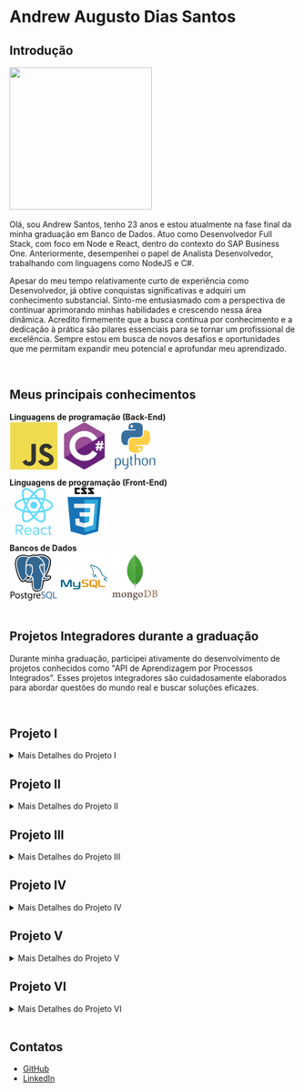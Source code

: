 # Andrew Augusto Dias Santos

## Introdução

<img src="https://avatars.githubusercontent.com/u/81338441?v=4" height="250" width="250"/>

   Olá, sou Andrew Santos, tenho 23 anos e estou atualmente na fase final da minha graduação em Banco de Dados. Atuo como Desenvolvedor Full Stack, com foco em Node e React, dentro do contexto do SAP Business One. Anteriormente, desempenhei o papel de Analista Desenvolvedor, trabalhando com linguagens como NodeJS e C#.

   Apesar do meu tempo relativamente curto de experiência como Desenvolvedor, já obtive conquistas significativas e adquiri um conhecimento substancial. Sinto-me entusiasmado com a perspectiva de continuar aprimorando minhas habilidades e crescendo nessa área dinâmica. Acredito firmemente que a busca contínua por conhecimento e a dedicação à prática são pilares essenciais para se tornar um profissional de excelência. Sempre estou em busca de novos desafios e oportunidades que me permitam expandir meu potencial e aprofundar meu aprendizado.

<br>

## Meus principais conhecimentos

  <div style="margin-top: 10px; font-weight: bold;">Linguagens de programação (Back-End)</div>
  <div style="display: inline_block">
    <img src="https://github.com/devicons/devicon/blob/master/icons/javascript/javascript-original.svg" width="85" height="85" />
    <img src="https://github.com/devicons/devicon/blob/master/icons/csharp/csharp-original.svg" width="85" height="85" />
    <img src="https://github.com/devicons/devicon/blob/master/icons/python/python-original-wordmark.svg" width="85" height="85" />
  </div>
  <div style="margin-top: 10px; font-weight: bold;">Linguagens de programação (Front-End)</div>
  <div style="display: inline_block">
    <img src="https://github.com/devicons/devicon/blob/master/icons/react/react-original-wordmark.svg" width="85" height="85" />
    <img src="https://github.com/devicons/devicon/blob/master/icons/css3/css3-original-wordmark.svg" width="85" height="85" />  
  </div>
  <div style="margin-top: 10px; font-weight: bold;">Bancos de Dados</div>
  <div style="display: inline_block">
    <img src="https://github.com/devicons/devicon/blob/master/icons/postgresql/postgresql-original-wordmark.svg" width="85" height="85" />
    <img src="https://github.com/devicons/devicon/blob/master/icons/mysql/mysql-original-wordmark.svg" width="85" height="85" />  
    <img src="https://github.com/devicons/devicon/blob/master/icons/mongodb/mongodb-original-wordmark.svg" width="85" height="85" />
  </div>
  

<br>

## Projetos Integradores durante a graduação 
   Durante minha graduação, participei ativamente do desenvolvimento de projetos conhecidos como "API de Aprendizagem por Processos Integrados". Esses projetos integradores são cuidadosamente elaborados para abordar questões do mundo real e buscar soluções eficazes.

<br>

## Projeto I

<details>
  
<summary>
         Mais Detalhes do Projeto I
</summary>

# Assistente Virtual - Ibet

<br>
     
![image](https://user-images.githubusercontent.com/85988756/218878798-d33629bc-acf9-4edb-b463-b14fd8a85404.png)

##### *Figura 01. Logo Fatec - Profº Jassen Vidal*

   A Fatec é uma instituição de ensino superior pública, mantida pelo estado, onde todos os cursos disponibilizados são de acesso gratuito. A formação de um Tecnólogo na Fatec vai além dos aspectos técnicos, incorporando também uma base sólida de valores sociais, éticos, filosóficos e ambientais. Essa abordagem visa transformar o indivíduo em um profissional consciente de seu papel e responsabilidades dentro da sociedade à qual pertence.

![image](https://github.com/criskurim/CodeYCode/blob/main/Imagens/logo-removebg-preview.png)

##### *Figura 02. Logo do Projeto Ibet Assistente*

### Visão do Projeto

   A assistente virtual Ibet foi desenvolvida com a finalidade de proporcionar aos usuários uma maneira eficiente de acessar informações relacionadas a esportes. Ela oferece diversas funcionalidades que visam facilitar a experiência do usuário nesse contexto. Algumas das características que a Ibet oferece incluem:

   <strong>Definição de Alarmes para Jogos</strong>: A assistente Ibet permite que os usuários configurem alarmes para serem notificados sobre jogos específicos. Isso garante que eles fiquem atualizados sobre as partidas de seu interesse.
Placares de Jogos em Tempo Real: A Ibet fornece placares atualizados em tempo real para jogos em andamento. Isso permite que os usuários acompanhem os resultados instantaneamente, sem atrasos.

   <strong>Acesso a Jogos Antigos</strong>: Além de informações sobre jogos atuais, a Ibet também disponibiliza detalhes sobre jogos antigos. Isso possibilita que os usuários revivam momentos marcantes no mundo esportivo.

   <strong>Vídeos e Conteúdo Relacionado</strong>: A assistente oferece acesso a vídeos e conteúdo relacionado a esportes, permitindo que os usuários assistam a momentos emocionantes, entrevistas e análises.

   <strong>Interação por Comando de Voz</strong>: O grande diferencial da aplicação é a interação por meio de comandos de voz. Os usuários podem obter todas as informações necessárias sem precisar digitar ou clicar em botões. Isso torna a experiência mais conveniente e intuitiva.

A Ibet foi projetada para entregar informações de forma interativa, proporcionando aos usuários uma experiência rica em conteúdo esportivo sem os incômodos de interações tradicionais. Com sua funcionalidade de comando de voz, a assistente busca tornar a busca por informações esportivas mais prática e acessível.

Link do repositório do projeto: [Repositório](https://github.com/AndrewAugusto/Ibet_Assistente)

### Tecnologias adotadas no Projeto

<div style="text-align: center;">
  <div style="margin-top: 10px; font-weight: bold;">BackEnd</div>
  <div style="display: inline_block">
    <img src="https://raw.githubusercontent.com/devicons/devicon/1119b9f84c0285e0f0b38982099a2bd027a48bf1/icons/python/python-original-wordmark.svg" width="85" height="85" />
  </div>
</div>
<div style="text-align: center;">
  <div style="margin-top: 10px; font-weight: bold;">Banco de Dados</div>
  <div style="display: inline_block">
    <img src="https://github.com/devicons/devicon/blob/master/icons/sqlite/sqlite-original.svg" width="85" height="85" />
  </div>
</div>

## Iniciativas Implementadas:
  Desempenhei um papel crucial na implementação da tecnologia de reconhecimento de voz na API, onde criamos um algoritmo que permitisse a execução do serviço em segundo plano, no modo Standby. Essa abordagem garante que a tecnologia seja ativada somente quando chamada, otimizando os recursos e proporcionando uma experiência eficiente aos usuários.
  
<details open><summary>Informações sobre a Lógica do Sistema</summary>
 
   1. Algoritmo para reconhecimento de voz.
     
   ```python
   
   def ouvir_microfone():
    microfone = SpeechRecognition.Recognizer()
    with SpeechRecognition.Microphone() as source:
        microfone.adjust_for_ambient_noise(source)
        audio = microfone.listen(source)
        try:
            frase = microfone.recognize_google(audio, language='pt-BR')
            return frase
        except SpeechRecognition.UnknownValueError:
            return "Não entendi!"   
	    
   ```
     
   O ponto inicial foi criar uma instância do objeto Recognizer() da biblioteca SpeechRecognition. Em seguida, a função entra em um bloco "with" para configurar e usar o microfone como fonte de 
entrada de áudio.
Dentro do bloco "with", o método "adjust_for_ambient_noise()" é chamado para ajustar automaticamente o nível de ruído de fundo para melhorar a precisão da transcrição.
Em seguida, o método "listen()" é chamado para gravar o áudio da fonte (microfone) e armazená-lo na variável "audio".
Depois disso, a função tenta transcrever o áudio em texto usando a API do Google Speech Recognition (recognize_google), especificando a linguagem de entrada como "pt-BR" (português do
Brasil).
Se a transcrição for bem-sucedida, o texto é armazenado na variável "frase" e retornado pela função. Caso contrário, se o reconhecimento de fala falhar ou não for compreendido, a função 
retornará a mensagem "Não entendi!".

<details close></summary></summary>

Clique [aqui](https://github.com/AndrewAugusto/Ibet_Assistente) para mais detalhes do projeto.
	
- O link acima traz detalhes da implementação da classe de serviço responsável por reconhecimento de voz.
	
</details>

</details>   

   Com certeza, ao desenvolver a assistente, priorizamos a sua capacidade de ser executada em segundo plano e entrar em ação imediatamente quando chamada. Isso foi feito com o objetivo de reduzir ao máximo a necessidade de interação física por parte do usuário, como inserção manual de informações via teclado ou mouse. A nossa abordagem visa proporcionar uma experiência mais fluida e prática, permitindo que os usuários interajam com a assistente por meio de comandos de voz, minimizando a barreira entre eles e as informações que estão buscando. Isso não apenas aumenta a eficiência, mas também torna a experiência mais intuitiva e acessível para um amplo público.

 <details open><summary>Informações código Front-End</summary>
  
   1. Trecho do código responsável de receber o retorno do back-end, da explicação citada acima.
     
   ```js
   
        this.total = this.noDiscount += (element.price  * element.quantidade);

        this.service.getDiscount(this.id, this.quantidade, this.total, this.categoria).subscribe(
            response =>
            { const product : Product = new Product();
              this.discount = response;
              this.product.discount = this.discount
              this.finalPrice = this.finalPrice += (element.price * element.quantidade)-(this.discount)
              console.log("teste", this.categoria)
            errorResponse => console.log(errorResponse)
        })
    });
         
         ...
         
         return new ResponseEntity<>(desconto, HttpStatus.OK);     
   ```
	
   - Esse método é responsável por passar os parâmetros para o back-end, processar a informação e direcionar o retorno para a camada de visualização do usuário,
  sendo um trecho importante pois enviar dados, processa o retorno e já devolve os resultados para usuário.
    
<details close></summary></summary>

Clique [aqui](https://github.com/AndrewAugusto/Ibet_Assistente) para mais detalhes do Projeto.

- O link acima traz detalhes da implementação do método responsável por enviar a requisição para back-end. 

</details>

</details> 

## Aprendizados Efetivos

* Iniciei minha jornada com a linguagem de programação Python, abrindo portas para novas possibilidades.
* Adquiri uma compreensão profunda da metodologia ágil Scrum, aplicando seus princípios de forma prática.
* Optei por adotar o paradigma de programação imperativo para construir meu projeto, utilizando uma abordagem estruturada.
* Desenvolvi uma base sólida em lógica de programação, capacitando-me para resolver desafios computacionais de maneira eficaz.
* Introduzi e utilizei com sucesso as primeiras estruturas de dados em meu projeto, explorando as capacidades da linguagem Python.
* Minhas habilidades de comunicação estão em constante evolução, contribuindo para uma melhor interação com colegas e stakeholders.

#### Hard Skills Desenvolvidas

* Desenvolvimento do backend com Python, criando aplicações robustas.
* Criação de APIs para fornecer serviços e funcionalidades.
* Domínio do versionamento de código com o uso do Git.
* Capaz de projetar a arquitetura de sistemas alinhada aos requisitos funcionais e não funcionais.
* Experiência no desenvolvimento integrado com bancos de dados relacionais.

</details>

## Projeto II

<details>
  
<summary>
	Mais Detalhes do Projeto II
</summary>

# SGBD (Sistema de Gerenciamento de Banco de Dados)

### Parceiro Acadêmico
	
<br/>
	
<img src="https://user-images.githubusercontent.com/85851038/133914328-794317fa-31e1-4279-afb0-d986acb5db45.png" alt="440" width="300"/>

##### *Figura 01. Logo Necto System Fonte([Necto](www.necto.com.br))*

A empresa Necto System situada no Parque Tecnológico de São José dos Campos, propôs o seguinte desafio baseado na metodologia ágil Scrum.

### Visão do Projeto

   Foi construido uma integração crucial para a coleta de informações diretamente dos servidores, visando a criação de uma série histórica de dados. A concepção por trás disso era criar uma aplicação que pudesse realizar a coleta regular de métricas de um ou mais Sistemas Gerenciadores de Banco de Dados remotos. Essa ferramenta é projetada para fornecer informações valiosas ao usuário, permitindo que tomem decisões informadas em relação à manutenção, balanceamento, escalabilidade e melhorias necessárias nos seus SGBDs, bancos de dados e infraestrutura de servidores.

   Ao realizar essa integração, o objetivo é capacitar os usuários a monitorar de perto o desempenho de seus sistemas, identificar tendências ao longo do tempo e agir de forma proativa para otimizar e manter a estabilidade de suas operações. Ao fornecer uma visão holística das métricas do sistema, essa aplicação permite que os usuários tomem decisões fundamentadas sobre ajustes necessários, sejam eles relacionados a melhorias na eficiência dos bancos de dados, balanceamento de carga ou mesmo escalonamento da infraestrutura para atender às demandas crescentes.

   Essa iniciativa reflete um entendimento avançado das necessidades de gestão de banco de dados e infraestrutura, demonstrando a capacidade de criar soluções práticas para otimizar a operação dos sistemas e garantir sua confiabilidade e eficácia contínuas.

Link do repositório do projeto: [Repositório](https://github.com/apibanco/Vigilant)

### Tecnologias adotadas na solução

<div style="text-align: center;">
  <div style="margin-top: 10px; font-weight: bold;">BackEnd</div>
  <div style="display: inline_block">
    <img src="https://github.com/devicons/devicon/blob/master/icons/java/java-original-wordmark.svg" width="85" height="85" />
    <img src="https://github.com/devicons/devicon/blob/master/icons/spring/spring-original-wordmark.svg" width="85" height="85" />
  </div>
</div>
<div style="text-align: center;">
  <div style="margin-top: 10px; font-weight: bold;">FrontEnd</div>
  <div style="display: inline_block">
    <img src="https://github.com/devicons/devicon/blob/master/icons/angularjs/angularjs-original-wordmark.svg" width="85" height="85" />
    <img src="https://github.com/devicons/devicon/blob/master/icons/css3/css3-original-wordmark.svg" width="85" height="85" />  
    <img src="https://github.com/devicons/devicon/blob/master/icons/bootstrap/bootstrap-original-wordmark.svg" width="85" height="85" />
  </div>
</div>
<div style="text-align: center;">
  <div style="margin-top: 10px; font-weight: bold;">Banco de Dados</div>
  <div style="display: inline_block">
    <img src="https://github.com/devicons/devicon/blob/master/icons/postgresql/postgresql-original-wordmark.svg" width="85" height="85" />
  </div>
</div>

## Informações sobre a Lógica do Sistema:

   Assumi a responsabilidade crucial de implementar a lógica que permite a integração se conectar ao banco de dados, a fim de realizar a coleta periódica de parametrizações. Além disso, fui encarregado de criar as consultas (queries) necessárias para recuperar os dados e desenvolver procedimentos armazenados (procedures) para a execução eficiente dessas operações.

   Essa tarefa implica um profundo entendimento das estruturas de banco de dados e suas nuances, demonstrando habilidades sólidas em design de consultas, otimização de desempenho e conhecimento técnico na criação de procedimentos que automatizam processos complexos. Ao implementar essa lógica, fui capaz de fornecer à integração a capacidade de extrair informações relevantes de forma eficaz e precisa, garantindo que as parametrizações fossem coletadas de maneira confiável.

   Minha contribuição na criação de consultas e procedures reforça minha habilidade de traduzir requisitos de negócios em ações concretas no ambiente de banco de dados. Além disso, demonstra meu conhecimento sólido em SQL e meu compromisso em desenvolver soluções robustas que atendam às necessidades do projeto e da equipe.

<details open><summary>Informações código Back-End</summary>
    
   1. Algoritmo para conexão com o Banco de Dados (Postgress).
     
   ```js
   
	public conexao(){
			url = "jdbc:postgresql://localhost:5432/teste";
			usuario = "postgres";
			senha = "toto185100";

			try {
				Class.forName("org.postgresql.Driver");
				con = DriverManager.getConnection(url,usuario,senha);
				System.out.println("Conexão realizada com sucesso!!!");
			} catch (Exception e) {
				e.printStackTrace();
			}
			ExibirTamanhoTabelas(con);
	};

	public static void ExibirTamanhoTabelas(Connection con) {
		String sql = "SELECT 
				esquema, 
				tabela,
				pg_size_pretty(pg_relation_size(esq_tab)) AS tamanho,
				pg_size_pretty(pg_total_relation_size(esq_tab)) AS tamanho_total,
			      FROM 
				(SELECT 
				    tablename AS tabela,
				    schemaname AS esquema,
				    schemaname||'.'||tablename AS esq_tab
				FROM
				    pg_catalog.pg_tables
				WHERE 
				    schemaname NOT IN ('pg_catalog', 'information_schema', 'pg_toast') ) AS x
				ORDER BY 
				    pg_total_relation_size(esq_tab) DESC; ";

		try {
			PreparedStatement pesquisa = con.prepareStatement(sql);
			ResultSet result = pesquisa.executeQuery();
			while(result.next()) {
				System.out.println("NOME: " + result.getString("tabela"));
				System.out.println("TAMANHO: "+result.getString("tamanho"));
				System.out.println("TAMANHO TOTAL: " + result.getString("tamanho_total"));
			}
		} catch(Exception e) {
		    e.printStackTrace();
		}
	}
	
   ```
   
   No primeiro trecho deste código acima, são definidas as informações necessárias para a conexão com o banco de dados local. A variável "url" contém a URL de conexão com o banco, a porta padrão do PostgreSQL e o nome do banco de dados.

Em seguida, dentro de um bloco try-catch, o código tenta estabelecer a conexão com o banco de dados. A linha Class.forName("org.postgresql.Driver") carrega dinamicamente o driver JDBC necessário para se comunicar com o PostgreSQL. Em seguida, DriverManager.getConnection(url,usuario,senha) estabelece a conexão com o banco de dados usando as informações fornecidas. Se a conexão for estabelecida com sucesso, a mensagem "Conexão realizada com sucesso!!!" é exibida. Caso ocorra algum erro durante a conexão, a exceção é capturada e o rastreamento de pilha do erro é impresso.

Após a conexão ser estabelecida, há uma chamadas de método chamando "ExibirTamanhoTabelas". Esse método exibe o tamanho das tabelas do banco de dados através de um retorno de uma query consultando através da conexão realizada.
	
<details close></summary></summary>

Clique [aqui](https://github.com/apibanco/Vigilant) para mais detalhes do prijeto.

</details>

</details>   

- Auxiliei também a integração completa das chamadas de todos os métodos do Back-End. Durante esse processo, além de criar alguns métodos, desempenhei um papel fundamental na realização de testes para validar as requisições.

  Essa etapa é de extrema importância, pois envolve garantir que cada funcionalidade do Back-End esteja operando de maneira correta e coesa. Ao criar e implementar esses métodos, pude contribuir para a construção de uma aplicação robusta e funcional. Os testes que conduzi permitiram identificar possíveis problemas e assegurar que as requisições feitas à API estivessem fornecendo os resultados esperados.

  A abordagem sistemática e a atenção aos detalhes nos testes ilustram o compromisso em oferecer um produto final de alta qualidade, além de evidenciar minhas habilidades em depuração e solução de problemas.

  <details open><summary>Detalhes da Interface do Usuário</summary>
  
   1. Trecho do algoritmo responsável por receber o retorno do back-end.
     
   ```js
   
        public class Principal {

		public static void main(String[] args) throws IOException {
			LoginModel loginModel = LoginController.PreencherLogin();
			Menu menu = new Menu(loginModel);
			Properties prop = LoginController.getProp();
			String openMenu = prop.getProperty("openMenu");

			if (openMenu.equals("y")) {
				menu.startmenu();
			} else {
				ImprimeMetricas imprimeMetricas = new ImprimeMetricas(loginModel);
				imprimeMetricas.tamanhobancos();
				imprimeMetricas.tamanhoTabelas();
				imprimeMetricas.selectsChamadas1000x();
				imprimeMetricas.SelectMaisDemoradas();
				imprimeMetricas.selectsMaisDemoradasMedia();
				imprimeMetricas.conflicts();
			}
		}
	}
	
   ```

O código é uma classe Java chamada "Principal".
Na primeiro trecho do código, uma instância da classe "LoginModel" é criada chamada "loginModel", e o método estático "PreencherLogin()" da classe "LoginController" é chamado para preencher os dados do login.
Em seguida, uma instância da classe "Menu" chamada "menu" é criada, passando o objeto "loginModel" como argumento para o construtor da classe "Menu".
A próxima linha cria uma instância da classe "Properties" chamada "prop" e chama o método estático "getProp()" da classe "LoginController" para obter um objeto "Properties".
Em seguida, a propriedade chamada "openMenu" é recuperada do objeto "Properties" e armazenada na variável "openMenu" como uma string.
Em seguida, o código verifica se o valor da variável "openMenu" é igual a "y". Se for, o método "startmenu()" é chamado no objeto "menu". Caso contrário, uma instância da classe "ImprimeMetricas" chamada "imprimeMetricas" é criada, passando o objeto "loginModel" como argumento para o construtor. Em seguida, vários métodos são chamados nessa instância, como "tamanhobancos()", "tamanhoTabelas()", "selectsChamadas1000x()", "SelectMaisDemoradas()", "selectsMaisDemoradasMedia()" e "conflicts()". Esses métodos provavelmente realizam diferentes operações relacionadas a métricas e análises de um sistema.

<details close></summary></summary>

</details>

## Conhecimentos Úteis Adquiridos

* Ao longo do desenvolvimento do projeto, foi aproveitado a valiosa oportunidade de adquirir um profundo conhecimento sobre sistemas de gerenciamento de banco de dados (SGBDs), capacitando-me a coletar e manipular informações de maneira altamente eficiente para a geração de séries históricas e métricas de grande relevância para os usuários da aplicação.
* Essa experiência enriqueceu consideravelmente minhas habilidades na manipulação de dados dentro de ambientes de banco de dados. Pude aprimorar minha capacidade de criar consultas SQL e utilizar diversos comandos para extrair informações específicas e impactantes. Além disso, aproveitei a oportunidade para explorar e me familiarizar profundamente com ferramentas de gerenciamento de banco de dados, como o PostgreSQL, aplicando-as de maneira excepcionalmente eficaz.
* Minha contribuição desempenhou um papel fundamental no desenvolvimento da aplicação, uma vez que pude criar consultas e rotinas que viabilizaram a coleta de métricas cruciais, como o dimensionamento das tabelas e do próprio banco de dados. Essas métricas forneceram insights inestimáveis aos usuários, permitindo-lhes uma compreensão mais completa da situação e da evolução do sistema, além de respaldar decisões informadas com base nesses dados.
* Ao longo desse processo, aprofundei minha compreensão dos princípios fundamentais que regem um SGBD e a importância de estruturar e organizar os dados de maneira adequada para facilitar operações futuras. A experiência também me mostrou a relevância de otimizar consultas e operações de banco de dados, contribuindo para um desempenho mais eficiente e uma experiência geral mais satisfatória para os usuários.
* Como resultado, minha atuação no projeto não apenas se limitou à coleta e manipulação de dados, mas também envolveu a criação de um ambiente de banco de dados resiliente e otimizado. Esse aspecto desempenhou um papel essencial no sucesso da aplicação como um todo. A experiência adquirida nesse processo me concedeu um conhecimento profundo e uma base sólida para futuros empreendimentos que envolvam a gestão de dados e o uso de SGBDs.

</details>
  
</details>

## Projeto III

<details>
  
<summary>
	 Mais Detalhes do Projeto III
</summary>

# Motor para Regra de Promoções

### Parceiro Acadêmico

<br/>

![image](https://static.wixstatic.com/media/456d95_d8bfdcb4942b46c69950e9616742df4e~mv2.png/v1/fill/w_156,h_124,al_c,q_85,usm_0.66_1.00_0.01,enc_auto/Logo%20MidAll.png)

##### *Figura 01. Logo MidAll Fonte([MidAll](www.midall.com.br))*

   A empresa MidAll situada no Parque Tecnológico de São José dos Campos, propôs o seguinte desafio baseado na metodologia ágil Scrum.

### Visão do Projeto

Foi apresentado um desafio pela empresa parceira apresentou um desafio interessante relacionado à criação de promoções em um ambiente de E-commerce. Para abordar essa demanda, desenvolvemos um motor de regras acompanhado de uma interface intuitiva, que permitisse o cadastro simplificado das regras das promoções.

Essa solução teve como objetivo proporcionar uma abordagem eficiente e flexível para a gestão de promoções, permitindo que a equipe de marketing e vendas pudesse criar, ajustar e monitorar promoções de forma ágil e personalizada. O motor de regras, com sua lógica subjacente, permitiu a definição de critérios específicos para a ativação das promoções, como combinações de produtos, valores de compra e outros fatores relevantes.

A interface de cadastro simplificou o processo ao máximo, eliminando a necessidade de conhecimento técnico avançado. Os colaboradores da empresa puderam criar e ajustar regras de promoções de acordo com as metas de marketing e os objetivos comerciais.

Com essa solução, a MidAll conseguiu atender às suas necessidades de promoções de maneira eficiente e escalável, impulsionando as vendas e a satisfação do cliente. A abordagem de motor de regras e interface de cadastro trouxe mais flexibilidade e autonomia à equipe, garantindo a criação de promoções personalizadas e impactantes no cenário do E-commerce.

Link do repositório do projeto: [Repositório](https://github.com/Doc-Docker/APIMidAll)

### Tecnologias adotadas na solução

<div style="text-align: center;">
  <div style="margin-top: 10px; font-weight: bold;">BackEnd</div>
  <div style="display: inline_block">
    <img src="https://github.com/devicons/devicon/blob/master/icons/java/java-original-wordmark.svg" width="85" height="85" />
    <img src="https://github.com/devicons/devicon/blob/master/icons/spring/spring-original-wordmark.svg" width="85" height="85" />
  </div>
</div>
<div style="text-align: center;">
  <div style="margin-top: 10px; font-weight: bold;">FrontEnd</div>
  <div style="display: inline_block">
    <img src="https://github.com/devicons/devicon/blob/master/icons/angularjs/angularjs-original-wordmark.svg" width="85" height="85" />
    <img src="https://github.com/devicons/devicon/blob/master/icons/css3/css3-original-wordmark.svg" width="85" height="85" />  
    <img src="https://github.com/devicons/devicon/blob/master/icons/bootstrap/bootstrap-original-wordmark.svg" width="85" height="85" />
  </div>
</div>
<div style="text-align: center;">
  <div style="margin-top: 10px; font-weight: bold;">Banco de Dados</div>
  <div style="display: inline_block">
    <img src="https://github.com/devicons/devicon/blob/master/icons/sqlite/sqlite-original-wordmark.svg" width="85" height="85" />
  </div>
</div>

## Conhecimentos Úteis Adquiridos

   Assumi a responsabilidade crucial de implementar a lógica do motor de regras na API, desempenhando um papel central na criação de um algoritmo avançado. Esse algoritmo foi projetado para calcular os valores passados como parâmetros, em retorno, fornecer a melhor promoção a ser aplicada no carrinho de compras do usuário.

   Essa tarefa exige um profundo entendimento das diferentes regras de promoção e de como elas interagem com os valores específicos de compra. Ao criar esse algoritmo, você demonstrou um domínio sólido das lógicas de cálculo e das nuances das promoções, considerando diversos cenários para determinar qual promoção seria mais vantajosa para o cliente.

   Além disso, sua contribuição na criação deste motor de regras demonstra habilidades de programação avançadas, como o desenvolvimento de algoritmos complexos e a capacidade de traduzir requisitos de negócios em lógica computacional. A aplicação prática do algoritmo também demonstra seu compromisso em criar uma experiência de compra otimizada para os usuários, onde eles possam se beneficiar ao máximo das promoções disponíveis.

   Seu papel na implementação da lógica do motor de regras foi essencial para a funcionalidade e sucesso da aplicação, oferecendo aos usuários a melhor promoção possível com base em suas compras. Isso destaca sua capacidade de resolver problemas complexos e criar soluções técnicas que têm um impacto direto nas operações comerciais.

<details open><summary>Informações sobre a Lógica do Sistema</summary>
  
   1. Algoritmo de cálculo de valores das promoções.
     
   ```js
   
   public ResponseEntity<?> retornaProdutoPromocao(@RequestBody Integer id, Integer quantidade, Integer total, Integer categoria) {
		       List<ProductPromotion> promotios = productPromotionRepository.findAll();
		       List<ProductPromotion> productPromotion = new ArrayList<ProductPromotion>();

		       Product product = productService.findById(id);
		       productPromotion.addAll(product.getProductPromotions());
		       int new = productPromotion.size();
         
         ...
         
         return new ResponseEntity<>(desconto, HttpStatus.OK);     
   ```
   
   Consumido na camada controller através de um método com uma anotação HTTP, no caso dessa requisição foi utilizado o verbo Post. 
     
   O algoritmo mostrado é responsável por receber os parâmetros vindos do front end, esses parâmetros são filtrados por algumas condições, verificando o melhor valor de retorno para uma 
   determinado produto que esteja em uma promoção, esse retorno é devolvido para camada controller que por sua vez devolve o resultado para a interface.

<details close></summary></summary>

Click [aqui](https://github.com/Doc-Docker/APIMidAll) para mais detalhes do projeto.
	
</details>

</details>   

  Minha participação no projeto incluiu um papel ativo na integração entre o Front-End e o Back-End, onde interagi na criação de diversos métodos e na condução de testes para validar as requisições.

  Ao participar da integração entre essas duas partes fundamentais do sistema, contribuí para assegurar que a comunicação entre elas ocorresse de maneira suave e confiável. A criação de métodos no Back-End permitiu que o Front-End pudesse acessar e manipular dados e funcionalidades, garantindo a funcionalidade harmoniosa da aplicação como um todo.

  A condução de testes para validar as requisições é uma etapa crucial para verificar se todas as partes do sistema estão funcionando conforme o esperado. Seu papel na execução desses testes evidencia seu comprometimento em entregar um produto de alta qualidade, minimizando possíveis erros e garantindo uma experiência consistente para os usuários.

  Essa contribuição demonstra suas habilidades técnicas na criação de métodos funcionais e na realização de testes rigorosos. Além disso, ressalta sua capacidade de trabalhar de forma colaborativa entre as equipes de Front-End e Back-End, garantindo que a aplicação final seja coesa e eficaz.

  Seu envolvimento na integração entre o Front-End e o Back-End teve um impacto direto na funcionalidade e usabilidade da aplicação, assegurando que os usuários possam interagir com uma interface responsiva e que todas as suas ações sejam processadas com precisão nos bastidores.

 <details open><summary>Detalhes da Interface do Usuário</summary>
    
   1. Algoritmo responsável de receber o retorno do back-end.  
     
   ```js
   
        this.total = this.noDiscount += (element.price  * element.quantidade);

        this.service.getDiscount(this.id, this.quantidade, this.total, this.categoria).subscribe(
            response =>
            { const product : Product = new Product();
              this.discount = response;
              this.product.discount = this.discount
              this.finalPrice = this.finalPrice += (element.price * element.quantidade)-(this.discount)
              console.log("teste", this.categoria)
            errorResponse => console.log(errorResponse)
        })
    });
         
         ...
         
         return new ResponseEntity<>(desconto, HttpStatus.OK);    
 
   ```
 
  - Esse método é responsável por passar os parâmetros para o back-end, processar a informação e direcionar o retorno para a camada de visualização do usuário, sendo um trecho importante 
pois enviar dados, processa o retorno e já devolve os resultados para usuário. 

<details close></summary></summary>

Click [aqui](https://github.com/Doc-Docker/APIMidAll/blob/main/frontend-midall/src/app/cart.service.ts) para mais detalhes do projeto

</details>

</details> 

- Participei de forma efetiva na implementação de DTO's.

 <details open><summary>Informações sobre a Lógica do Sistema</summary>
    
   ```js

	@AllArgsConstructor
	@NoArgsConstructor
	@Data
	@EqualsAndHashCode(of={"id"})
	public class ProductDTO implements Serializable {
	    private static final long serialVersionUID = 1L;
	    private Integer id;

	    @NotBlank(message = "Name is required")
	    private String name;

	    @PositiveOrZero(message = "Price must be a value higher or equal to 0")
	    private Double price;

	    private List<CategoryDTO> categories = new ArrayList<>();

	    public ProductDTO(Product product) {
		this.id = product.getId();
		this.name = product.getName();
		this.price = product.getPrice();
	    }

	}
 
   ```
 
O trecho acima define uma classe chamada ProductDTO no pacote com.backend.backend.dto. Essa classe representa um objeto de transferência de dados (DTO) para a entidade Product.
A classe ProductDTO implementa a interface Serializable, o que permite que os objetos dessa classe sejam serializados e desserializados.
A classe possui os seguintes campos:

- <strong>id</strong>: Um campo do tipo Integer que representa o identificador do produto.
- <strong>name</strong>: Um campo do tipo String que representa o nome do produto. É anotado com @NotBlank para garantir que não esteja em branco.
- <strong>price</strong>: Um campo do tipo Double que representa o preço do produto. É anotado com @PositiveOrZero para garantir que seja maior ou igual a zero.
- <strong>categories</strong>: Uma lista de objetos CategoryDTO, representando as categorias associadas ao produto. É inicializada como uma lista vazia.

A classe possui os seguintes construtores e anotações:

- <strong>@AllArgsConstructor e @NoArgsConstructor</strong>: anotações do Lombok que geram automaticamente construtores com e sem argumentos, respectivamente.
- <strong>@Data</strong>: anotação do Lombok que gera automaticamente getters, setters, toString, equals e hashCode para todos os campos da classe.
- <strong>@EqualsAndHashCode(of={"id"})</strong>: anotação do Lombok que gera automaticamente os métodos equals e hashCode, considerando apenas o campo id.

Além disso, a classe possui um construtor adicional que recebe um objeto Product. Esse construtor é usado para converter um objeto Product em um objeto ProductDTO, copiando os valores do Product para as variáveis correspondentes em ProductDTO.

Essa classe é usada para transferir informações específicas de um produto entre diferentes partes de uma aplicação, geralmente em operações de criação, leitura, atualização e exclusão (CRUD) ou em serviços de API.

<details close></summary></summary>

Click [aqui](https://github.com/Doc-Docker/APIMidAll/blob/main/frontend-midall/src/app/cart.service.ts) para mais detalhes do projeto.

</details>

</details> 

## Conhecimentos Úteis Adquiridos

  A integração do projeto com as disciplinas do semestre ocorreu em várias frentes, sendo a mais significativa na disciplina de Engenharia de Software. Durante o desenvolvimento deste trabalho ao longo do semestre, começamos a explorar diversos padrões de projeto nessa disciplina pela primeira vez. Pela primeira vez, concentramo-nos em organizar nosso programa, que se tornaria o produto final, em camadas, seguindo padrões de arquitetura, tornando-o modular e aderindo a métodos de construção comumente utilizados no mercado e na comunidade.

Este foi um passo inicial na compreensão de competências fundamentais para qualquer desenvolvedor de software.

Outros aprendizados igualmente importantes merecem destaque:

Durante o desenvolvimento do projeto, a otimização de desempenho do sistema foi uma consideração central. Lidamos com uma base de dados de tamanho modesto, mas era necessário calcular diversos fatores para todos os seus registros. Diante disso, foi crucial pensar em métodos de processamento mais eficientes para garantir uma resposta rápida e confiável aos usuários finais. A evolução dos algoritmos de análise de dados ao longo do projeto foi de grande valia para nossa formação como profissionais desenvolvedores

#### Hard Skills Efetivamente Desenvolvidas

O conhecimento adquirido neste projeto pode ser resumido da seguinte forma:

- Desenvolvimento de aplicações back-end em Java: Sei fazer com ajuda.
- Criação de uma API HTTP que gerencia requests e respostas para um cliente: sei fazer com autonomia
- Versionamento de repositório git: Sei fazer com autonomia.
- Importação de dados de diferentes fontes e análises gerais sobre o conteúdo importado: sei fazer com ajuda
- Definir a arquitetura de um sistema de acordo com seus requisitos funcionais e não funcionais: sei fazer com ajuda
- Desenvolvimento com integração a um banco de dados relacional: Sei fazer com autonomia

#### Soft Skills Efetivamente Desenvolvidas

- <strong>Comunicação</strong>: uma habilidade que está em constante desenvolvimento, e não foi diferente nesta etapa onde foi necessário apresentar o projeto para o cliente e professores avaliadores. 
Além de ser necessário para manter um esquema organizacional eficiente, ativo e funcional entre os integrantes da equipe. 
- <strong>Gestão de Tempo</strong>: por ser o primeiro projeto em parceria com um cliente real no curso de Banco de Dados, uma empresa parceira da universidade, com prazos mais curtos para um 
desenvolvimento mais complexo e com mais requisitos, o controle do tempo foi necessário para cumprir com as entregas nos prazos determinados, buscando otimizar a eficiência.
- <strong>Gerenciamento de projetos</strong>: muitas vezes o melhor caminho pode não ser o mais claro ou o mais fácil, portanto a tomada de decisões de forma assertiva foi uma habilidade crítica para o 
desenvolvimento do projeto.

</details>

## Projeto IV

<details>
  
<summary>
	Mais Detalhes do Projeto IV
</summary>

# Sistema de abertura de chamados de suporte com níveis diferentes de acesso

### Parceiro Acadêmico
	
<br/>

![image](https://static.wixstatic.com/media/28f919_850cdd0bc47d4fbd8aa3eeb79db23bf3~mv2.png/v1/fill/w_144,h_50,al_c,q_85,usm_0.66_1.00_0.01,enc_auto/Subiter_NovoLogoCol.png)

##### *Figura 01. Logo Subiter Fonte([Subiter](https://www.subiter.com))*

### Visão do Projeto

  Enfrentamos um desafio crucial em relação à sincronização dos dados administrativos, financeiros e operacionais ligados aos nossos serviços. A ausência de organização desses dados tem acarretado demora no atendimento aos chamados e, adicionalmente, tem gerado complexidade na interpretação dos indicadores comerciais e financeiros.

### Tecnologias adotadas na solução

<div style="text-align: center;">
  <div style="margin-top: 10px; font-weight: bold;">BackEnd</div>
  <div style="display: inline_block">
    <img src="https://github.com/devicons/devicon/blob/master/icons/java/java-original-wordmark.svg" width="85" height="85" />
    <img src="https://github.com/devicons/devicon/blob/master/icons/spring/spring-original-wordmark.svg" width="85" height="85" />
  </div>
</div>
<div style="text-align: center;">
  <div style="margin-top: 10px; font-weight: bold;">FrontEnd</div>
  <div style="display: inline_block">
    <img src="https://github.com/devicons/devicon/blob/master/icons/angularjs/angularjs-original-wordmark.svg" width="85" height="85" />
    <img src="https://github.com/devicons/devicon/blob/master/icons/css3/css3-original-wordmark.svg" width="85" height="85" />  
    <img src="https://github.com/devicons/devicon/blob/master/icons/bootstrap/bootstrap-original-wordmark.svg" width="85" height="85" />
  </div>
</div>
<div style="text-align: center;">
  <div style="margin-top: 10px; font-weight: bold;">Banco de Dados</div>
  <div style="display: inline_block">
    <img src="https://github.com/devicons/devicon/blob/master/icons/sqlite/sqlite-original-wordmark.svg" width="85" height="85" />
  </div>
</div>

## Iniciativas Implementadas

  Desempenhei um papel central na implementação da lógica do motor de regras da API, desenvolvendo um algoritmo altamente funcional. Este algoritmo foi projetado para efetuar cálculos com base nos valores recebidos como parâmetros e, em resposta, determinar a promoção mais vantajosa a ser aplicada no carrinho de compras do usuário.
  
<details open><summary>Informações sobre a Lógica do Sistema</summary>
     
   ```js
   
	   public Chamado updateChamadoById(Integer id, Chamado chamado) {
			Chamado chamadoSelector = this.getChamadoById(id);

			String Ns = chamadoSelector.getAgendamento().getNumerosSerie();
			String Ns = "";
			if(chamadoSelector.getAgendamento() != null) {
				Ns = chamadoSelector.getAgendamento().getNumerosSerie();
			}

			EquipamentoSerie equipamentoSerie = this.equipamentoSerie.getById(Ns);

			if (chamado.getSituacaoChamado().equals("F") || chamado.getSituacaoChamado().equals("f")) {
				equipamentoSerie.setDisponibilidade(true);
				chamadoSelector.setEncerramentoChamado(LocalDate.now());
				this.equipamentoSerie.save(equipamentoSerie);
			}
			chamadoSelector.setCriticidadeChamado(chamado.getCriticidadeChamado());
			chamadoSelector.setDataChamado(chamado.getDataChamado());
			chamadoSelector.setDescricaoChamado(chamado.getDescricaoChamado());
			chamadoSelector.setSituacaoChamado(chamado.getSituacaoChamado());
			chamadoSelector.setSolucaoChamado(chamado.getSolucaoChamado());

			return chamadoRepository.save(chamadoSelector);
		}  

   ```
   
Este trecho é um método de atualização de chamado em uma aplicação. Vou explicar o que cada parte faz:

- O método recebe dois parâmetros: um ID do chamado a ser atualizado (representado por um número inteiro) e um objeto Chamado contendo as novas informações para atualização.
Chamado chamadoSelector = this.getChamadoById(id); - Esta linha obtém o chamado existente com o ID fornecido usando um método getChamadoById (que não está presente neste trecho de código). O chamado original é armazenado na variável chamadoSelector.

- String Ns = chamadoSelector.getAgendamento().getNumerosSerie(); - Esta linha extrai o número de série (atributo numerosSerie) do objeto Agendamento dentro do chamado selecionado e o armazena na variável Ns.

- String Ns = ""; - Parece haver um erro neste trecho, pois a variável Ns já foi declarada anteriormente.

- if(chamadoSelector.getAgendamento() != null) { Ns = chamadoSelector.getAgendamento().getNumerosSerie(); } - Esta condição verifica se o objeto Agendamento dentro do chamado selecionado não é nulo. Se não for nulo, o número de série é atribuído à variável Ns.

- EquipamentoSerie equipamentoSerie = this.equipamentoSerie.getById(Ns); - Aqui, é obtido um objeto EquipamentoSerie com base no número de série obtido. O método getById (que pertence a uma instância de equipamentoSerie, provavelmente uma classe) é usado para obter o objeto correspondente ao número de série.

- if (chamado.getSituacaoChamado().equals("F") || chamado.getSituacaoChamado().equals("f")) { ... } - Esta condição verifica se a situação do chamado recebido é igual a "F" ou "f". Se for, o seguinte bloco de código será executado:

  a. equipamentoSerie.setDisponibilidade(true); - Define a disponibilidade do objeto equipamentoSerie como verdadeira.

  b. chamadoSelector.setEncerramentoChamado(LocalDate.now()); - Define a data de encerramento do chamado selecionado como a data atual (representada por LocalDate.now()).

  c. this.equipamentoSerie.save(equipamentoSerie); - Salva as alterações feitas no objeto equipamentoSerie no banco de dados ou em algum outro local de armazenamento.

As linhas seguintes atualizam várias propriedades do chamado selecionado com os valores fornecidos no objeto chamado.
- return chamadoRepository.save(chamadoSelector); - Por fim, o chamado selecionado, com todas as atualizações realizadas, é salvo utilizando o método save de um repositório chamado chamadoRepository (que não está presente neste trecho de código), e o chamado atualizado é retornado.

<details close></summary></summary>

Click [aqui](https://github.com/Doc-Docker/APISubiter) para mais detalhes do projeto.

</details>

</details>   

- Tive uma participação ativa na integração entre o Front-End e Back-End, desempenhando um papel crucial na criação de vários métodos e na execução de testes para assegurar a validade das requisições.

 <details open><summary>Detalhes da Interface do Usuário</summary>
       
   ```js
   
        import {http} from './config'
	export default{
	    listar:(token) =>{
		return http.get('/chamados', {headers:{Authorization: `Bearer ${token}`}})
	    },
	    salvar:(suporte)=>{
		return http.post('/chamados', suporte)
	    },
	    deletar:(id)=>{
		return http.delete('/chamados/' + id)
	    },

	    atualizar:(chamado)=>{
		return http.patch('/chamados/' + chamado.id , chamado)
	    atualizar:(chamado, id, token)=>{
		return http.patch('/chamados/' + id , chamado, {headers:{Authorization: `Bearer ${token}`}})
	    },

	    listarEquipamentosDisponiveis:(token) =>{
		return http.get('/equipamento-serie/disponivel', {headers:{Authorization: `Bearer ${token}`}})
	    } ,

	    salvarAgendamento:(agendamento, token)=>{
		return http.post('/agendamento', agendamento, {headers:{Authorization: `Bearer ${token}`}})
	    }
	}
         
   ```
- <strong>listar</strong>:(token) => { ... } - Esta função faz uma solicitação GET para obter a lista de chamados. Recebe um parâmetro token que é utilizado para autenticar a requisição. A URL para a solicitação GET é '/chamados', e o token de autorização é passado no cabeçalho da requisição.

- <strong>salvar</strong>:(suporte) => { ... } - Esta função faz uma solicitação POST para salvar um novo chamado. Recebe um objeto suporte contendo as informações do chamado a ser salvo. A URL para a solicitação POST é '/chamados', e o objeto suporte é passado como corpo da requisição.

- <strong>deletar</strong>:(id) => { ... } - Esta função faz uma solicitação DELETE para excluir um chamado com base em seu ID. Recebe um parâmetro id que representa o ID do chamado a ser excluído. A URL para a solicitação DELETE é '/chamados/' + id, onde o ID é concatenado à URL.

- <strong>atualizar</strong>:(chamado) => { ... } - Esta função faz uma solicitação PATCH para atualizar um chamado existente. Recebe um objeto chamado contendo as informações atualizadas do chamado. A URL para a solicitação PATCH é '/chamados/' + chamado.id, onde o ID do chamado é concatenado à URL, e o objeto chamado é passado como corpo da requisição.

- <strong>atualizar</strong>:(chamado, id, token) => { ... } - Esta função é uma versão modificada da função atualizar, que inclui um parâmetro adicional token para autenticar a requisição. Recebe um objeto chamado contendo as informações atualizadas do chamado, um parâmetro id que representa o ID do chamado a ser atualizado e um parâmetro token para autenticação. A URL para a solicitação PATCH é '/chamados/' + id, onde o ID é concatenado à URL, o objeto chamado é passado como corpo da requisição, e o token de autorização é passado no cabeçalho da requisição.

- <strong>listarEquipamentosDisponiveis</strong>:(token) => { ... } - Esta função faz uma solicitação GET para obter a lista de equipamentos disponíveis. Recebe um parâmetro token que é utilizado para autenticar a requisição. A URL para a solicitação GET é '/equipamento-serie/disponivel', e o token de autorização é passado no cabeçalho da requisição.

- <strong>salvarAgendamento</strong>:(agendamento, token) => { ... } - Esta função faz uma solicitação POST para salvar um novo agendamento. Recebe um objeto agendamento contendo as informações do agendamento a ser salvo e um parâmetro token para autenticação. A URL para a solicitação POST é '/agendamento', o objeto agendamento é passado como corpo da requisição, e o

<details close></summary></summary>

</details>

</details> 

## Conhecimentos Úteis Adquiridos

Além de adquirir habilidades no uso do VueJs e de consultar sua documentação oficial, compreendi a importância de me dedicar a um estudo aprofundado para construir uma base sólida e confiável de conhecimento. Embora os tutoriais sejam úteis, muitas vezes tratam apenas das noções básicas de um tópico. Ao me aprofundar na documentação da tecnologia, pude entender suas complexidades e explorar recursos avançados.
Essa experiência também reforçou a importância de estar em constante busca por novos aprendizados e de manter-me atualizado sobre as últimas tecnologias e tendências do mercado. Como resultado, pude desenvolver um projeto mais sofisticado e eficaz, ao mesmo tempo em que adquiria habilidades valiosas para minha trajetória profissional.

</details>

## Projeto V

<details>
  
<summary>
	Mais Detalhes do Projeto V
</summary>

# Solução de Automação de Downloads e Gerenciamento em Nuvem com Painel de Monitoramento de Desempenho

### Parceiro Acadêmico
	
<br/>

![image](https://static.wixstatic.com/media/456d95_d8bfdcb4942b46c69950e9616742df4e~mv2.png/v1/fill/w_156,h_124,al_c,q_85,usm_0.66_1.00_0.01,enc_auto/Logo%20MidAll.png)

##### *Figura 01. Logo Midall Fonte([MidAll](https://www.https://midall.com.br))*

### Visão do Projeto

O projeto consistia em criar uma solução para automatizar o processo de download de arquivos de uma plataforma de vídeo e transferi-los para a nuvem. Isso foi alcançado através do desenvolvimento de uma aplicação como serviço que simplificou o processo para o usuário, permitindo que eles configurassem o serviço com os parâmetros necessários para o download automático. Além disso, a aplicação foi projetada para gerar alertas em caso de erros durante o processamento.

Uma parte crucial do desafio era salvar os metadados dos arquivos, que seriam posteriormente usados para construir um dashboard. Esse painel serviria para monitorar a execução do serviço, analisar resultados e fornecer indicadores importantes para avaliar o desempenho do sistema.

### Tecnologias adotadas na solução

<div style="text-align: center;">
  <div style="margin-top: 10px; font-weight: bold;">BackEnd</div>
  <div style="display: inline_block">
    <img src="https://raw.githubusercontent.com/devicons/devicon/1119b9f84c0285e0f0b38982099a2bd027a48bf1/icons/python/python-original-wordmark.svg" width="85" height="85" />
  </div>
</div>

<div style="text-align: center;">
  <div style="margin-top: 10px; font-weight: bold;">Front-End</div>
  <div style="display: inline_block">
     <img src="https://github.com/devicons/devicon/blob/master/icons/vuejs/vuejs-original-wordmark.svg" width="85" height="85" />
     <img src="https://github.com/devicons/devicon/blob/master/icons/css3/css3-original-wordmark.svg" width="85" height="85" />
  </div>
</div>

<div style="text-align: center;">
  <div style="margin-top: 10px; font-weight: bold;">Banco de Dados</div>
  <div style="display: inline_block">
     <img src="https://github.com/devicons/devicon/blob/master/icons/azure/azure-original-wordmark.svg" width="85" height="85" />
  </div>
</div>

## Iniciativas Implementadas

  Desempenhei um papel central na implementação do Banco de Dados, desenvolvendo um Modelo Lógico e Relacional para efetuar a organização e armazenamento eficiente dos metadados dos arquivos. Isso envolveu a criação de tabelas, definição de relacionamentos entre elas e a escolha de estratégias de indexação para otimizar o acesso aos dados. Além disso, trabalhei na implementação das consultas SQL necessárias para recuperar os metadados com rapidez e precisão, contribuindo assim para a construção do dashboard de monitoramento.

Minha contribuição na elaboração do Modelo Lógico e Relacional foi fundamental para garantir que os metadados fossem armazenados de forma coerente e organizada, permitindo uma análise eficaz dos resultados e indicadores do serviço. Isso também facilitou a integração dos dados do banco de dados com a aplicação de serviço, criando uma solução completa e eficiente para o desafio do projeto.
  
<details open><summary>Informações sobre a lógica utilizada na modelagem do Banco de Dados</summary>

   ### Modelo Lógico
     
   ```
	
	Entidades:
	Usuários (Users)
	{
	   UserID (Chave Primária)
	   Nome
	   Email
	   Senha
	   Papel de Acesso (por exemplo, administrador, usuário comum)
	}

  	Downloads (Downloads)
	{
 	   DownloadID (Chave Primária)
	   Nome do Arquivo
	   Data de Início do Download
	   Data de Conclusão do Download
	   Status do Download (em andamento, concluído, falha, etc.)
	   ID do Usuário (Chave Estrangeira relacionando ao Usuário que iniciou o download)
	   Arquivos na Nuvem (CloudFiles)
	}
 
	FileID (Chave Primária)
	{
 	   Nome do Arquivo
	   Localização na Nuvem
	   Tamanho do Arquivo
	   Data de Upload
	   ID do Usuário (Chave Estrangeira relacionando ao Usuário que fez o upload)
	   Registros de Desempenho (PerformanceLogs)
	}
 
	LogID (Chave Primária)
	{	
 	   Data e Hora do Log
	   Descrição do Evento (por exemplo, início de download, conclusão de download, erro de download, etc.)
	   Detalhes Adicionais (por exemplo, velocidade de download, tamanho do arquivo, etc.)
	   ID do Download (Chave Estrangeira relacionando ao Download ao qual o log está associado)
	}
 	
  	Relacionamentos:
	
	Um Usuário pode iniciar vários Downloads, então há uma relação um-para-muitos entre Usuários e Downloads.
	Um Usuário pode fazer upload de vários Arquivos na Nuvem, então há uma relação um-para-muitos entre Usuários e Arquivos na Nuvem.
	Cada Log de Desempenho está associado a um Download específico, estabelecendo uma relação um-para-muitos entre Downloads e Registros de Desempenho.
	Este é um modelo lógico básico que pode ser adaptado às necessidades específicas do seu projeto. Você pode considerar adicionar mais detalhes, como 
	informações sobre os servidores de download, categorias de arquivos na nuvem, histórico de downloads, entre outros, conforme necessário para o seu 
	aplicativo de automação de downloads e gerenciamento em nuvem com painel de monitoramento de desempenho. Além disso, você pode definir as chaves 
	primárias, índices e restrições de integridade referencial apropriados com base nos requisitos do seu sistema.

   ```
Este modelo lógico de banco de dados é projetado para um sistema de automação de downloads e gerenciamento em nuvem, com ênfase no monitoramento de desempenho. 

As principais entidades incluem Usuários, Downloads, Arquivos na Nuvem e Registros de Desempenho, cada uma com atributos relevantes. 
Os relacionamentos definem que um usuário pode iniciar vários downloads e fazer upload de vários arquivos na nuvem. Além disso, cada log de desempenho está associado a um download específico.   

<details close></summary></summary>

Click [aqui](https://github.com/TechNinjass/midall-parent) para mais detalhes do projeto.

</details>

</details> 

## Conhecimentos Adquiridos

Além de adquirir habilidades no uso do VueJs e de consultar sua documentação oficial, compreendi a importância de me dedicar a um estudo aprofundado para construir uma base sólida e confiável de conhecimento. Embora os tutoriais sejam úteis, muitas vezes tratam apenas das noções básicas de um tópico. Ao me aprofundar na documentação da tecnologia, pude entender suas complexidades e explorar recursos avançados.
Essa experiência também reforçou a importância de estar em constante busca por novos aprendizados e de manter-me atualizado sobre as últimas tecnologias e tendências do mercado. Como resultado, pude desenvolver um projeto mais sofisticado e eficaz, ao mesmo tempo em que adquiria habilidades valiosas para minha trajetória profissional.

</details>

## Projeto VI

<details>
  
<summary>
	Mais Detalhes do Projeto VI
</summary>

# Solução de Automação de Downloads e Gerenciamento em Nuvem com Painel de Monitoramento de Desempenho

### Parceiro Acadêmico
	
<br/>

![image](https://static.wixstatic.com/media/456d95_d8bfdcb4942b46c69950e9616742df4e~mv2.png/v1/fill/w_156,h_124,al_c,q_85,usm_0.66_1.00_0.01,enc_auto/Logo%20MidAll.png)

##### *Figura 01. Logo Midall Fonte([MidAll](https://www.https://midall.com.br))*

### Visão do Projeto

O projeto consistia em criar uma solução para automatizar o processo de download de arquivos de uma plataforma de vídeo e transferi-los para a nuvem. Isso foi alcançado através do desenvolvimento de uma aplicação como serviço que simplificou o processo para o usuário, permitindo que eles configurassem o serviço com os parâmetros necessários para o download automático. Além disso, a aplicação foi projetada para gerar alertas em caso de erros durante o processamento.

Uma parte crucial do desafio era salvar os metadados dos arquivos, que seriam posteriormente usados para construir um dashboard. Esse painel serviria para monitorar a execução do serviço, analisar resultados e fornecer indicadores importantes para avaliar o desempenho do sistema.

### Tecnologias adotadas na solução

<div style="text-align: center;">
  <div style="margin-top: 10px; font-weight: bold;">BackEnd</div>
  <div style="display: inline_block">
    <img src="https://raw.githubusercontent.com/devicons/devicon/1119b9f84c0285e0f0b38982099a2bd027a48bf1/icons/python/python-original-wordmark.svg" width="85" height="85" />
  </div>
</div>

<div style="text-align: center;">
  <div style="margin-top: 10px; font-weight: bold;">Front-End</div>
  <div style="display: inline_block">
     <img src="https://github.com/devicons/devicon/blob/master/icons/vuejs/vuejs-original-wordmark.svg" width="85" height="85" />
     <img src="https://github.com/devicons/devicon/blob/master/icons/css3/css3-original-wordmark.svg" width="85" height="85" />
  </div>
</div>

<div style="text-align: center;">
  <div style="margin-top: 10px; font-weight: bold;">Banco de Dados</div>
  <div style="display: inline_block">
     <img src="https://github.com/devicons/devicon/blob/master/icons/azure/azure-original-wordmark.svg" width="85" height="85" />
  </div>
</div>

## Iniciativas Implementadas

  Desempenhei um papel central na implementação do Banco de Dados, desenvolvendo um Modelo Lógico e Relacional para efetuar a organização e armazenamento eficiente dos metadados dos arquivos. Isso envolveu a criação de tabelas, definição de relacionamentos entre elas e a escolha de estratégias de indexação para otimizar o acesso aos dados. Além disso, trabalhei na implementação das consultas SQL necessárias para recuperar os metadados com rapidez e precisão, contribuindo assim para a construção do dashboard de monitoramento.

Minha contribuição na elaboração do Modelo Lógico e Relacional foi fundamental para garantir que os metadados fossem armazenados de forma coerente e organizada, permitindo uma análise eficaz dos resultados e indicadores do serviço. Isso também facilitou a integração dos dados do banco de dados com a aplicação de serviço, criando uma solução completa e eficiente para o desafio do projeto.
  
<details open><summary>Informações sobre a lógica utilizada na modelagem do Banco de Dados</summary>

   ### Modelo Lógico
     
   ```
	
	Entidades:
	Usuários (Users)
	{
	   UserID (Chave Primária)
	   Nome
	   Email
	   Senha
	   Papel de Acesso (por exemplo, administrador, usuário comum)
	}

  	Downloads (Downloads)
	{
 	   DownloadID (Chave Primária)
	   Nome do Arquivo
	   Data de Início do Download
	   Data de Conclusão do Download
	   Status do Download (em andamento, concluído, falha, etc.)
	   ID do Usuário (Chave Estrangeira relacionando ao Usuário que iniciou o download)
	   Arquivos na Nuvem (CloudFiles)
	}
 
	FileID (Chave Primária)
	{
 	   Nome do Arquivo
	   Localização na Nuvem
	   Tamanho do Arquivo
	   Data de Upload
	   ID do Usuário (Chave Estrangeira relacionando ao Usuário que fez o upload)
	   Registros de Desempenho (PerformanceLogs)
	}
 
	LogID (Chave Primária)
	{	
 	   Data e Hora do Log
	   Descrição do Evento (por exemplo, início de download, conclusão de download, erro de download, etc.)
	   Detalhes Adicionais (por exemplo, velocidade de download, tamanho do arquivo, etc.)
	   ID do Download (Chave Estrangeira relacionando ao Download ao qual o log está associado)
	}
 	
  	Relacionamentos:
	
	Um Usuário pode iniciar vários Downloads, então há uma relação um-para-muitos entre Usuários e Downloads.
	Um Usuário pode fazer upload de vários Arquivos na Nuvem, então há uma relação um-para-muitos entre Usuários e Arquivos na Nuvem.
	Cada Log de Desempenho está associado a um Download específico, estabelecendo uma relação um-para-muitos entre Downloads e Registros de Desempenho.
	Este é um modelo lógico básico que pode ser adaptado às necessidades específicas do seu projeto. Você pode considerar adicionar mais detalhes, como 
	informações sobre os servidores de download, categorias de arquivos na nuvem, histórico de downloads, entre outros, conforme necessário para o seu 
	aplicativo de automação de downloads e gerenciamento em nuvem com painel de monitoramento de desempenho. Além disso, você pode definir as chaves 
	primárias, índices e restrições de integridade referencial apropriados com base nos requisitos do seu sistema.

   ```
Este modelo lógico de banco de dados é projetado para um sistema de automação de downloads e gerenciamento em nuvem, com ênfase no monitoramento de desempenho. 

As principais entidades incluem Usuários, Downloads, Arquivos na Nuvem e Registros de Desempenho, cada uma com atributos relevantes. 
Os relacionamentos definem que um usuário pode iniciar vários downloads e fazer upload de vários arquivos na nuvem. Além disso, cada log de desempenho está associado a um download específico.   

<details close></summary></summary>

Click [aqui](https://github.com/TechNinjass/midall-parent) para mais detalhes do projeto.

</details>

</details> 

## Conhecimentos Adquiridos

Além de adquirir habilidades no uso do VueJs e de consultar sua documentação oficial, compreendi a importância de me dedicar a um estudo aprofundado para construir uma base sólida e confiável de conhecimento. Embora os tutoriais sejam úteis, muitas vezes tratam apenas das noções básicas de um tópico. Ao me aprofundar na documentação da tecnologia, pude entender suas complexidades e explorar recursos avançados.
Essa experiência também reforçou a importância de estar em constante busca por novos aprendizados e de manter-me atualizado sobre as últimas tecnologias e tendências do mercado. Como resultado, pude desenvolver um projeto mais sofisticado e eficaz, ao mesmo tempo em que adquiria habilidades valiosas para minha trajetória profissional.

</details>

<br>

## Contatos
* [GitHub](https://github.com/AndrewAugusto)
* [LinkedIn](https://linkedin.com/in/AndrewAugusto/)
